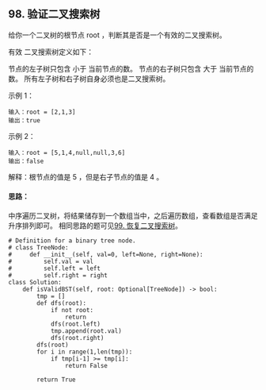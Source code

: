 ## 98. 验证二叉搜索树
给你一个二叉树的根节点 root ，判断其是否是一个有效的二叉搜索树。

有效 二叉搜索树定义如下：

节点的左子树只包含 小于 当前节点的数。
节点的右子树只包含 大于 当前节点的数。
所有左子树和右子树自身必须也是二叉搜索树。
 

示例 1：

```
输入：root = [2,1,3]
输出：true
```
示例 2：

```
输入：root = [5,1,4,null,null,3,6]
输出：false
```
解释：根节点的值是 5 ，但是右子节点的值是 4 。

#### 思路：
中序遍历二叉树，将结果储存到一个数组当中，之后遍历数组，查看数组是否满足升序排列即可。
相同思路的题可见[99. 恢复二叉搜索树](https://leetcode.cn/problems/recover-binary-search-tree/)。

```
# Definition for a binary tree node.
# class TreeNode:
#     def __init__(self, val=0, left=None, right=None):
#         self.val = val
#         self.left = left
#         self.right = right
class Solution:
    def isValidBST(self, root: Optional[TreeNode]) -> bool:
        tmp = []
        def dfs(root):
            if not root:
                return
            dfs(root.left)
            tmp.append(root.val)
            dfs(root.right)
        dfs(root)
        for i in range(1,len(tmp)):
            if tmp[i-1] >= tmp[i]:
                return False
            
        return True
```
